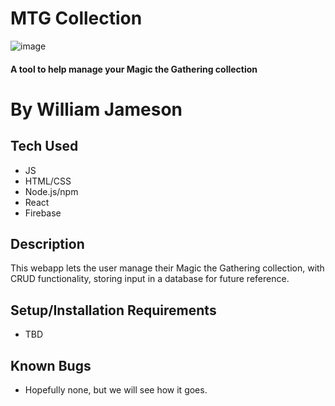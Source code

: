 # MTG Collection

![image]()

#### A tool to help manage your Magic the Gathering collection

# By William Jameson

## Tech Used

* JS
* HTML/CSS
* Node.js/npm
* React
* Firebase

## Description

This webapp lets the user manage their Magic the Gathering collection, with CRUD functionality, storing input in a database for future reference.

## Setup/Installation Requirements

* TBD

## Known Bugs

* Hopefully none, but we will see how it goes.